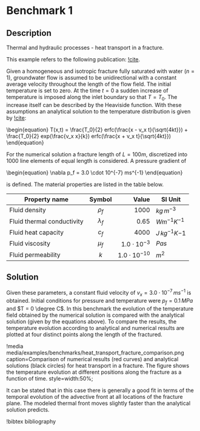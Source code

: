 # Benchmark 1

## Description

Thermal and hydraulic processes - heat transport in a fracture.

This example refers to the following publication: [!cite](cacace2017).

Given a homogeneous and isotropic fracture fully saturated with water ($n=1$), groundwater flow is assumed to be unidirectional with a constant average velocity throughout the length of the flow field. The initial temperature is set to zero. At the time $t = 0$ a sudden increase of temperature is imposed along the inlet boundary so that $T = T_0$. The increase itself can be described by the Heaviside function. With these assumptions an analytical solution to the temperature distribution is given by [!cite](ogata1961):

\begin{equation}
T(x,t) = \frac{T_0}{2} erfc(\frac{x - v_x t}{\sqrt{4kt}}) + \frac{T_0}{2} exp(\frac{v_x x}{k}) erfc(\frac{x + v_x  t}{\sqrt{4kt}})
\end{equation}

For the numerical solution a fracture length of $L = 100m$, discretized into 1000 line elements of equal length is considered. A pressure gradient of

\begin{equation}
\nabla p_f = 3.0 \cdot 10^{-7} ms^{-1}
\end{equation}

is defined. The material properties are listed in the table below.

| Property name              |     Symbol    |                  Value | SI Unit             |
|----------------------------|:-------------:|-----------------------:|---------------------|
| Fluid density              |   $\rho_f$  | $1000$               | $kg \, m^{-3}$    |
| Fluid thermal conductivity | $\lambda_f$ | $0.65$               | $W m^{-1} K^{-1}$ |
| Fluid heat capacity        |    $c_f$    | $4000$               | $J \, kg^{-1} K{-1}$ |
| Fluid viscosity            | $\mu_f$     | $1.0 \cdot 10^{-3}$  | $Pa s$         |
| Fluid permeability         | $k$         | $1.0 \cdot 10^{-10}$ | $m^2$             |

## Solution

Given these parameters, a constant fluid velocity of $v_x = 3.0 \cdot 10^{-7} \, ms^{-1}$ is obtained. Initial conditions for pressure and temperature were $p_f = 0.1 \, MPa$ and $T = 0 \degree C$. In this benchmark the evolution of the temperature field obtained by the numerical solution is compared with the analytical solution (given by the equations above). To compare the results, the temperature evolution according to analytical and numerical results  are plotted at four distinct points along the length of the fractured.

!media media/examples/benchmarks/heat_transport_fracture_comparison.png
       caption=Comparison of numerical results (red curves) and analytical solutions (black circles) for heat transport in a fracture. The figure shows the temperature evolution at different positions along the fracture as a function of time.
       style=width:50%;

It can be stated that in this case there is generally a good fit in terms of the temporal evolution of the advective front at all locations of the fracture plane. The modeled thermal front moves slightly faster than the analytical solution predicts.

!bibtex bibliography
